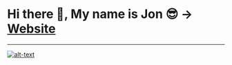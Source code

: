 # Hi there 👋, My name is Jon :sunglasses: -> [Website](https://share.streamlit.io/jonathjd/webapp/main/main.py)

---
[![alt-text](https://img.shields.io/badge/Connect-LinkedIn-blue)](https://www.linkedin.com/in/dickinson17/)

<!--
**jonathjd/jonathjd** is a ✨ _special_ ✨ repository because its `README.md` (this file) appears on your GitHub profile.

Here are some ideas to get you started:

- 🔭 I’m currently working on 
- 🌱 I’m currently learning ...
- 👯 I’m looking to collaborate on ...
- 🤔 I’m looking for help with ...
- 💬 Ask me about ...
- 📫 How to reach me: ...
- 😄 Pronouns: ...
- ⚡ Fun fact: ...
-->
